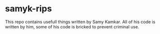 # samyk-rips

This repo contains usefull things written by Samy Kamkar.  All of his code is written by him, some of his code is bricked to prevent criminal use.
